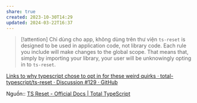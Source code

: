 ```yaml
---
share: true
created: 2023-10-30T14:29
updated: 2024-03-22T16:37
---
```


> [!attention] Chỉ dùng cho app, không dùng trên thư viện
> `ts-reset` is designed to be used in application code, not library code. Each rule you include will make changes to the global scope. That means that, simply by importing your library, your user will be unknowingly opting in to `ts-reset`.

[Links to why typescript chose to opt in for these weird quirks · total-typescript/ts-reset · Discussion #129 · GitHub](https://github.com/total-typescript/ts-reset/discussions/129)

Nguồn:: [TS Reset - Official Docs | Total TypeScript](https://www.totaltypescript.com/ts-reset)
